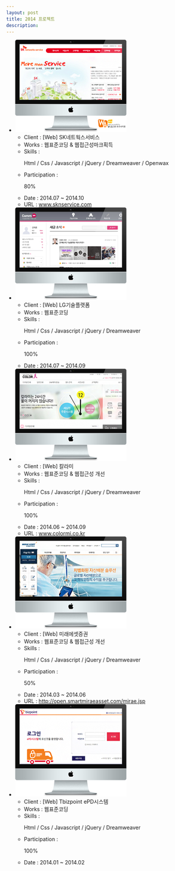 ```yaml
---
layout: post
title: 2014 프로젝트
description: 
---
```

 <ul class="projects-list">
  <li>
         <div class="img-box"><img src="assets/images/projects/img_pf14.jpg" alt="SK네트웍스서비스" /></div>
         <ul class="txt_info">
             <li><span>Client : </span>[Web] SK네트웍스서비스</li>
             <li><span>Works : </span>웹표준코딩 &amp; 웹접근성마크획득</li>
             <li><span>Skills :</span> <p>Html / Css / Javascript / jQuery / Dreamweaver / Openwax</p></li>
             <li><span>Participation : </span><p class="percent" style="width:80%">80%</p></li>
             <li><span>Date : </span>2014.07 ~ 2014.10</li>
             <li><span>URL : </span><a href="https://www.sknservice.com" target="_blank">www.sknservice.com</a></li>
         </ul>
     </li>
     <li>
         <div class="img-box"><img src="assets/images/projects/img_pf13.jpg" alt="LG기술플랫폼" /></div>
         <ul class="txt_info">
             <li><span>Client : </span>[Web] LG기술플랫폼</li>
             <li><span>Works : </span>웹표준코딩</li>
             <li><span>Skills :</span> <p>Html / Css / Javascript / jQuery / Dreamweaver</p></li>
             <li><span>Participation : </span><p class="percent" style="width:100%">100%</p></li>
             <li><span>Date : </span>2014.07 ~ 2014.09</li>
         </ul>
     </li>
     <li>
         <div class="img-box"><img src="assets/images/projects/img_pf12.jpg" alt="칼라미" /></div>
         <ul class="txt_info">
             <li><span>Client : </span>[Web] 칼라미</li>
             <li><span>Works : </span>웹표준코딩 &amp; 웹접근성 개선</li>
             <li><span>Skills :</span> <p>Html / Css / Javascript / jQuery / Dreamweaver</p></li>
             <li><span>Participation : </span><p class="percent" style="width:100%">100%</p></li>
             <li><span>Date : </span>2014.06 ~ 2014.09</li>
             <li><span>URL : </span><a href="https://www.colormi.co.kr" target="_blank">www.colormi.co.kr</a></li>
         </ul>
     </li>
     <li>
         <div class="img-box"><img src="assets/images/projects/img_pf11.jpg" alt="미래에셋증권" /></div>
         <ul class="txt_info">
             <li><span>Client : </span>[Web] 미래에셋증권</li>
             <li><span>Works : </span>웹표준코딩 &amp; 웹접근성 개선</li>
             <li><span>Skills :</span> <p>Html / Css / Javascript / jQuery / Dreamweaver</p></li>
             <li><span>Participation : </span><p class="percent" style="width:50%">50%</p></li>
             <li><span>Date : </span>2014.03 ~ 2014.06 </li>
             <li><span>URL : </span><a href="http://open.smartmiraeasset.com/mirae.jsp" target="_blank">http://open.smartmiraeasset.com/mirae.jsp</a></li>
         </ul>
     </li>
     <li>
         <div class="img-box"><img src="assets/images/projects/img_pf10.jpg" alt="Tbizpoint ePD시스템" /></div>
         <ul class="txt_info">
             <li><span>Client : </span>[Web] Tbizpoint ePD시스템</li>
             <li><span>Works : </span>웹표준코딩</li>
             <li><span>Skills :</span> <p>Html / Css / Javascript / jQuery / Dreamweaver</p></li>
             <li><span>Participation : </span><p class="percent" style="width:100%">100%</p></li>
             <li><span>Date : </span>2014.01 ~ 2014.02</li>
         </ul>
     </li>
 </ul>

